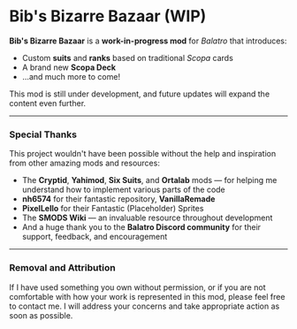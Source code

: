 # Bib's Bizarre Bazaar (WIP)

**Bib's Bizarre Bazaar** is a **work-in-progress mod** for *Balatro* that introduces:

- Custom **suits** and **ranks** based on traditional *Scopa* cards  
- A brand new **Scopa Deck**  
- ...and much more to come!

This mod is still under development, and future updates will expand the content even further.

---

### Special Thanks

This project wouldn't have been possible without the help and inspiration from other amazing mods and resources:

- The **Cryptid**, **Yahimod**, **Six Suits**, and **Ortalab** mods — for helping me understand how to implement various parts of the code  
- **nh6574** for their fantastic repository, **VanillaRemade**
- **PixelLello** for their Fantastic (Placeholder) Sprites
- The **SMODS Wiki** — an invaluable resource throughout development  
- And a huge thank you to the **Balatro Discord community** for their support, feedback, and encouragement

---

### Removal and Attribution

If I have used something you own without permission, or if you are not comfortable with how your work is represented in this mod, please feel free to contact me. I will address your concerns and take appropriate action as soon as possible.
